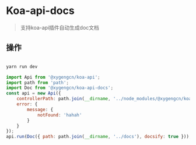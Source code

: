 # Koa-api-docs

> 支持koa-api插件自动生成doc文档


## 操作

```cmd

yarn run dev
```


```js
import Api from '@xygengcn/koa-api';
import path from 'path';
import Doc from '@xygengcn/koa-api-docs';
const api = new Api({
    controllerPath: path.join(__dirname, '../node_modules/@xygengcn/koa-api/dist/controller'),
    error: {
        message: {
            notFound: 'hahah'
        }
    }
});
api.run(Doc({ path: path.join(__dirname, '../docs'), docsify: true }));

```

